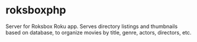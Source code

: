 # roksboxphp
Server for Roksbox Roku app. Serves directory listings and thumbnails based on database, to organize movies by title, genre, actors, directors, etc.
